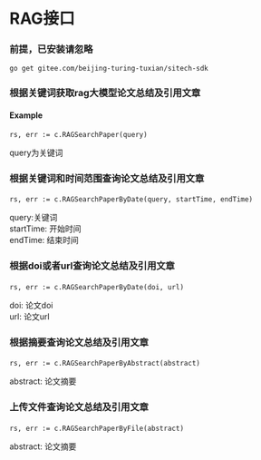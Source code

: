 # RAG接口

### 前提，已安装请忽略
  ```
  go get gitee.com/beijing-turing-tuxian/sitech-sdk
  ```

### 根据关键词获取rag大模型论文总结及引用文章
#### Example
  ```
  rs, err := c.RAGSearchPaper(query)
  ```
  query为关键词 

### 根据关键词和时间范围查询论文总结及引用文章
####
  ```
  rs, err := c.RAGSearchPaperByDate(query, startTime, endTime)
  ```
  query:关键词  
  startTime: 开始时间  
  endTime: 结束时间  

### 根据doi或者url查询论文总结及引用文章
####
  ```
  rs, err := c.RAGSearchPaperByDate(doi, url)
  ```
  doi: 论文doi  
  url: 论文url  

### 根据摘要查询论文总结及引用文章
####
  ```
  rs, err := c.RAGSearchPaperByAbstract(abstract)
  ```
  abstract: 论文摘要

### 上传文件查询论文总结及引用文章
####
  ```
  rs, err := c.RAGSearchPaperByFile(abstract)
  ```
  abstract: 论文摘要 
